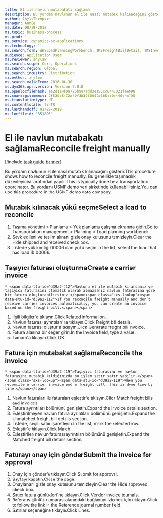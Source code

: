 ```yaml
---
title: El ile navlun mutabakatı sağlama
description: Bu yordam navlunun el ile nasıl mutabık kılınacağını gösterir.
author: ShylaThompson
manager: AnnBe
ms.date: 08/29/2018
ms.topic: business-process
ms.prod: ''
ms.service: dynamics-ax-applications
ms.technology: ''
ms.search.form: WHSLoadPlanningWorkbench, TMSFreightBillDetail, TMSInvoiceTable, TMSFreightBillInvoiceReconcile, TMSInvoiceJournal, LedgerJournalTable, LedgerJournalTransDaily
audience: Application User
ms.reviewer: shylaw
ms.search.scope: Core, Operations
ms.search.region: Global
ms.search.industry: Distribution
ms.author: shylaw
ms.search.validFrom: 2016-06-30
ms.dyn365.ops.version: Version 7.0.0
ms.openlocfilehash: ee2d114b0a725b947add3e155cc6445021fee998
ms.sourcegitcommit: 0f530e5f72a40f383868957a6b5cb0e446e4c795
ms.translationtype: HT
ms.contentlocale: tr-TR
ms.lasthandoff: 01/29/2019
ms.locfileid: "351896"
---
```

# <a name="reconcile-freight-manually"></a><span data-ttu-id="d39a2-103">El ile navlun mutabakatı sağlama</span><span class="sxs-lookup"><span data-stu-id="d39a2-103">Reconcile freight manually</span></span>

[!include [task guide banner](../../includes/task-guide-banner.md)]

<span data-ttu-id="d39a2-104">Bu yordam navlunun el ile nasıl mutabık kılınacağını gösterir.</span><span class="sxs-lookup"><span data-stu-id="d39a2-104">This procedure shows how to reconcile freight manually.</span></span> <span data-ttu-id="d39a2-105">Bu genellikle taşımacılık düzenleyicisi tarafından yapılır.</span><span class="sxs-lookup"><span data-stu-id="d39a2-105">This is typically done by a transportation coordinator.</span></span> <span data-ttu-id="d39a2-106">Bu yordamı USMF demo veri şirketinde kullanabilirsiniz.</span><span class="sxs-lookup"><span data-stu-id="d39a2-106">You can use this procedure in the USMF demo data company.</span></span>


## <a name="select-a-load-to-reconcile"></a><span data-ttu-id="d39a2-107">Mutabık kılınacak yükü seçme</span><span class="sxs-lookup"><span data-stu-id="d39a2-107">Select a load to reconcile</span></span>
1. <span data-ttu-id="d39a2-108">Taşıma yönetimi > Planlama > Yük planlama çalışma ekranına gidin.</span><span class="sxs-lookup"><span data-stu-id="d39a2-108">Go to Transportation management > Planning > Load planning workbench.</span></span>
2. <span data-ttu-id="d39a2-109">Sevk edileni ve teslim alınanı gizle onay kutusunu temizleyin.</span><span class="sxs-lookup"><span data-stu-id="d39a2-109">Clear the Hide shipped and received check box.</span></span> 
3. <span data-ttu-id="d39a2-110">Listede yük kimliği 00006 olan yükü seçin.</span><span class="sxs-lookup"><span data-stu-id="d39a2-110">In the list, select the load that has load ID 00006.</span></span>

## <a name="create-a-carrier-invoice"></a><span data-ttu-id="d39a2-111">Taşıyıcı faturası oluşturma</span><span class="sxs-lookup"><span data-stu-id="d39a2-111">Create a carrier invoice</span></span>
    * <span data-ttu-id="d39a2-112">Navlunu el ile mutabık kılarsanız ve taşıyıcı faturasını otomatik olarak almazsanız navlun faturasına göre bir fatura oluşturabilirsiniz.</span><span class="sxs-lookup"><span data-stu-id="d39a2-112">If you reconcile freight manually and don’t receive carrier invoices automatically, you can create an invoice based on the freight bill.</span></span>  
1. <span data-ttu-id="d39a2-113">İlgili bilgiler'e tıklayın.</span><span class="sxs-lookup"><span data-stu-id="d39a2-113">Click Related information.</span></span>
2. <span data-ttu-id="d39a2-114">Navlun faturası ayrıntıları'na tıklayın.</span><span class="sxs-lookup"><span data-stu-id="d39a2-114">Click Freight bill details.</span></span>
3. <span data-ttu-id="d39a2-115">Navlun faturası oluştur'a tıklayın.</span><span class="sxs-lookup"><span data-stu-id="d39a2-115">Click Generate freight bill invoice.</span></span>
4. <span data-ttu-id="d39a2-116">Fatura alanına bir değer girin.</span><span class="sxs-lookup"><span data-stu-id="d39a2-116">In the Invoice field, type a value.</span></span>
5. <span data-ttu-id="d39a2-117">Tamam'a tıklayın.</span><span class="sxs-lookup"><span data-stu-id="d39a2-117">Click OK.</span></span>

## <a name="reconcile-the-invoice"></a><span data-ttu-id="d39a2-118">Fatura için mutabakat sağlama</span><span class="sxs-lookup"><span data-stu-id="d39a2-118">Reconcile the invoice</span></span>
    * <span data-ttu-id="d39a2-119">Taşıyıcı faturasını ve navlun faturasını mutabık kıldığınızda bu işlem satır satır yapılır.</span><span class="sxs-lookup"><span data-stu-id="d39a2-119">When you reconcile a carrier invoice and a freight bill, this is done line by line.</span></span>  
1. <span data-ttu-id="d39a2-120">Navlun faturaları ile faturaları eşleştir'e tıklayın.</span><span class="sxs-lookup"><span data-stu-id="d39a2-120">Click Match freight bills and invoices.</span></span>
2. <span data-ttu-id="d39a2-121">Fatura ayrıntıları bölümünü genişletin.</span><span class="sxs-lookup"><span data-stu-id="d39a2-121">Expand the Invoice details section.</span></span>
3. <span data-ttu-id="d39a2-122">Eşleştirilmeyen navlun fatura ayrıntıları bölümünü genişletin.</span><span class="sxs-lookup"><span data-stu-id="d39a2-122">Expand the Unmatched freight bill details section.</span></span>
4. <span data-ttu-id="d39a2-123">Listede, seçili satırı işaretleyin.</span><span class="sxs-lookup"><span data-stu-id="d39a2-123">In the list, mark the selected row.</span></span>
5. <span data-ttu-id="d39a2-124">Eşleştir'e tıklayın.</span><span class="sxs-lookup"><span data-stu-id="d39a2-124">Click Match.</span></span>
6. <span data-ttu-id="d39a2-125">Eşleştirilen navlun faturası ayrıntıları bölümünü genişletin.</span><span class="sxs-lookup"><span data-stu-id="d39a2-125">Expand the Matched freight bill details section.</span></span>

## <a name="submit-the-invoice-for-approval"></a><span data-ttu-id="d39a2-126">Faturayı onay için gönder</span><span class="sxs-lookup"><span data-stu-id="d39a2-126">Submit the invoice for approval</span></span>
1. <span data-ttu-id="d39a2-127">Onay için gönder'e tıklayın.</span><span class="sxs-lookup"><span data-stu-id="d39a2-127">Click Submit for approval.</span></span>
2. <span data-ttu-id="d39a2-128">Sayfayı kapatın.</span><span class="sxs-lookup"><span data-stu-id="d39a2-128">Close the page.</span></span>
3. <span data-ttu-id="d39a2-129">Onaylananı gizle onay kutusunu temizleyin.</span><span class="sxs-lookup"><span data-stu-id="d39a2-129">Clear the Hide approved check box.</span></span> 
4. <span data-ttu-id="d39a2-130">Satıcı fatura günlükleri'ne tıklayın.</span><span class="sxs-lookup"><span data-stu-id="d39a2-130">Click Vendor invoice journals.</span></span>
5. <span data-ttu-id="d39a2-131">Referans günlük numarası alanındaki bağlantıyı izlemek için tıklayın.</span><span class="sxs-lookup"><span data-stu-id="d39a2-131">Click to follow the link in the Reference journal number field.</span></span>
6. <span data-ttu-id="d39a2-132">Satırlar seçeneğine tıklayın.</span><span class="sxs-lookup"><span data-stu-id="d39a2-132">Click Lines.</span></span>

